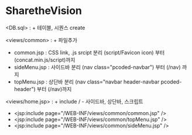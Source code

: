 # SharetheVision

<DB.sql> : + 테이블, 시퀀스 create 


<views/common> : + 파일추가 
+ common.jsp : CSS link, .js srcipt 분리 (script/Favicon icon) 부터 (concat.min.js/script)까지
+ sideMenu.jsp : 사이드바 분리 (nav class="pcoded-navbar") 부터 (/nav) 까지
+ topMenu.jsp : 상단바 분리  (nav class="navbar header-navbar pcoded-header") 부터 (/nav)까지

<views/home.jsp> : + include /  - 사이드바, 상단바, 스크립트
+ <jsp:include page="/WEB-INF/views/common/common.jsp" />
+ <jsp:include page="/WEB-INF/views/common/topMenu.jsp" />     
+ <jsp:include page="/WEB-INF/views/common/sideMenu.jsp" />


#

